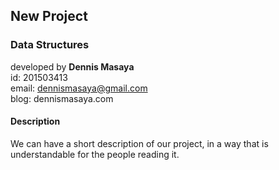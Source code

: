 ## New Project
### Data Structures

developed by **Dennis Masaya**<br>
id: 201503413<br>
email: dennismasaya@gmail.com<br>
blog: dennismasaya.com

#### Description
We can have a short description of our project, in a way that is understandable for the people reading it.
